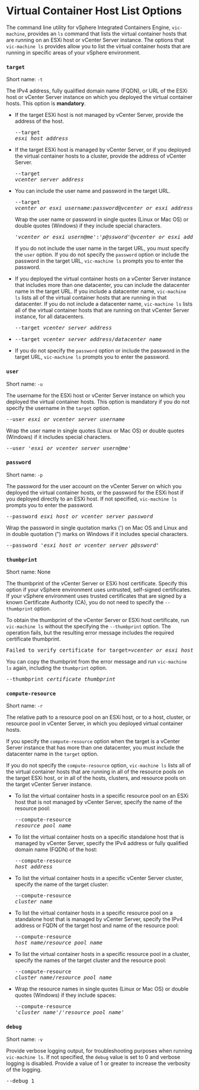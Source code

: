 #  Virtual Container Host List Options #

The command line utility for vSphere Integrated Containers Engine, `vic-machine`, provides an `ls` command that lists the virtual container hosts that are running on an ESXi host or vCenter Server instance. The options that `vic-machine ls` provides allow you to list the virtual container hosts that are running in specific areas of your vSphere environment.

### `target` ###

Short name: `-t`

The IPv4 address, fully qualified domain name (FQDN), or URL of the ESXi host or vCenter Server instance on which you deployed the virtual container hosts. This option is **mandatory**.

- If the target ESXi host is not managed by vCenter Server, provide the address of the host.<pre>--target <i>esxi_host_address</i></pre>
- If the target ESXi host is managed by vCenter Server, or if you deployed the virtual container hosts to a cluster, provide the address of vCenter Server.<pre>--target <i>vcenter_server_address</i></pre>
- You can include the user name and password in the target URL. <pre>--target <i>vcenter_or_esxi_username</i>:<i>password</i>@<i>vcenter_or_esxi_address</i></pre>

  Wrap the user name or password in single quotes (Linux or Mac OS) or double quotes (Windows) if they include special characters.<pre>'<i>vcenter_or_esxi_usern@me</i>':'<i>p@ssword</i>'@<i>vcenter_or_esxi_address</i></pre>
  
  If you do not include the user name in the target URL, you must specify the `user` option. If you do not specify the `password` option or include the password in the target URL, `vic-machine ls` prompts you to enter the password.
- If you deployed the virtual container hosts on a vCenter Server instance that includes more than one datacenter, you can include the datacenter name in the target URL. If you include a datacenter name, `vic-machine ls` lists all of the virtual container hosts that are running in that datacenter. If you do not include a datacenter name, `vic-machine ls` lists all of the virtual container hosts that are running on that vCenter Server instance, for all datacenters.<pre>--target <i>vcenter_server_address</i></pre>
- <pre>--target <i>vcenter_server_address</i>/<i>datacenter_name</i></pre>
- If you do not specify the `password` option or include the password in the target URL, `vic-machine ls` prompts you to enter the password.

### `user` ###

Short name: `-u`

The username for the ESXi host or vCenter Server instance on which you deployed the virtual container hosts. This option is mandatory if you do not specify the username in the `target` option.

<pre>--user <i>esxi_or_vcenter_server_username</i></pre>

Wrap the user name in single quotes (Linux or Mac OS) or double quotes (Windows) if it includes special characters.

<pre>--user '<i>esxi_or_vcenter_server_usern@me</i>'</pre>

### `password` ###

Short name: `-p`

The password for the user account on the vCenter Server on which you  deployed the virtual container hosts, or the password for the ESXi host if you deployed directly to an ESXi host. If not specified, `vic-machine ls` prompts you to enter the password.

<pre>--password <i>esxi_host_or_vcenter_server_password</i></pre>

Wrap the password in single quotation marks (') on Mac OS and Linux and in double quotation (") marks on Windows if it includes special characters.

<pre>--password '<i>esxi_host_or_vcenter_server_p@ssword</i>'</pre>

### `thumbprint` ###

Short name: None

The thumbprint of the vCenter Server or ESXi host certificate. Specify this option if your vSphere environment uses untrusted, self-signed certificates. If your vSphere environment uses trusted certificates that are signed by a known Certificate Authority (CA), you do not need to specify the `--thumbprint` option.

To obtain the thumbprint of the vCenter Server or ESXi host certificate, run `vic-machine ls` without the specifying the `--thumbprint` option. The operation fails, but the resulting error message includes the required certificate thumbprint. 

<pre>Failed to verify certificate for target=<i>vcenter_or_esxi_host</i> (thumbprint=<i>thumbprint</i>)
</pre>

You can copy the thumbprint from the error message and run `vic-machine ls` again, including the `thumbprint` option.

<pre>--thumbprint <i>certificate_thumbprint</i></pre>

### `compute-resource` ###

Short name: `-r`

The relative path to a resource pool on an ESXi host, or to a host, cluster, or resource pool in vCenter Server, in which you deployed virtual container hosts. 

If you specify the `compute-resource` option when the target is a vCenter Server instance that has more than one datacenter, you must include the datacenter name in the `target` option.

If you do not specify the `compute-resource` option, `vic-machine ls` lists all of the virtual container hosts that are running in all of the resource pools on the target ESXi host, or in all of the hosts, clusters, and resource pools on the target vCenter Server instance.

* To list the virtual container hosts in a specific resource pool on an ESXi host that is not managed by vCenter Server, specify the name of the resource pool: <pre>--compute-resource  <i>resource_pool_name</i></pre>
* To list the virtual container hosts on a specific standalone host  that is managed by vCenter Server, specify the IPv4 address or fully qualified domain name (FQDN) of the host:<pre>--compute-resource <i>host_address</i></pre>
* To list the virtual container hosts in a specific vCenter Server cluster, specify the name of the target cluster: <pre>--compute-resource <i>cluster_name</i></pre>
* To list the virtual container hosts in a specific resource pool on a standalone host that is managed by vCenter Server, specify the IPv4 address or FQDN of the target host and name of the resource pool:<pre>--compute-resource <i>host_name</i>/<i>resource_pool_name</i></pre>
* To list the virtual container hosts in a specific resource pool in a cluster, specify the names of the target cluster and the resource pool:<pre>--compute-resource <i>cluster_name</i>/<i>resource_pool_name</i></pre>
* Wrap the resource names in single quotes (Linux or Mac OS) or double quotes (Windows) if they include spaces:<pre>--compute-resource '<i>cluster name</i>'/'<i>resource pool name</i>'</pre>

### `debug` ###
Short name: `-v`

Provide verbose logging output, for troubleshooting purposes when running `vic-machine ls`. If not specified, the `debug` value is set to 0 and verbose logging is disabled. Provide a value of 1 or greater to increase the verbosity of the logging.

<pre>--debug 1</pre>